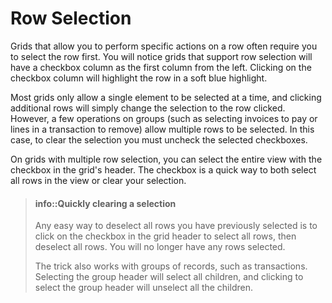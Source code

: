 # Row Selection

Grids that allow you to perform specific actions on a row often require you to select the row first. You will notice grids that support row selection will have a checkbox column as the first column from the left. Clicking on the checkbox column will highlight the row in a soft blue highlight.

Most grids only allow a single element to be selected at a time, and clicking additional rows will simply change the selection to the row clicked. However, a few operations on groups \(such as selecting invoices to pay or lines in a transaction to remove\) allow multiple rows to be selected. In this case, to clear the selection you must uncheck the selected checkboxes.

On grids with multiple row selection, you can select the entire view with the checkbox in the grid's header. The checkbox is a quick way to both select all rows in the view or clear your selection.

> #### info::Quickly clearing a selection
>
> Any easy way to deselect all rows you have previously selected is to click on the checkbox in the grid header to select all rows, then deselect all rows. You will no longer have any rows selected.
>
> The trick also works with groups of records, such as transactions. Selecting the group header will select all children, and clicking to select the group header will unselect all the children.




